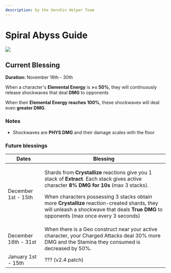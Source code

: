 ```yaml
---
description: by the Genshin Helper Team
---
```


# Spiral Abyss Guide

![](.gitbook/assets/spiral\_abyss\_banner\_no\_text.jpg)

## Current Blessing

**Duration:** November 16th - 30th

When a character's **Elemental Energy** is **>= 50%**, they will continuously release shockwaves that deal **DMG** to opponents

When their **Elemental Energy reaches 100%**, these shockwaves will deal even **greater DMG**.

### Notes

* Shockwaves are **PHYS DMG** and their damage scales with the floor

### Future blessings

| Dates                | Blessing                                                                                                                                                                                                                                                                                                                                                                                                                |
| -------------------- | ----------------------------------------------------------------------------------------------------------------------------------------------------------------------------------------------------------------------------------------------------------------------------------------------------------------------------------------------------------------------------------------------------------------------- |
| December 1st - 15th  | <p>Shards from <strong>Crystallize </strong>reactions give you 1 stack of <strong>Extract</strong>. Each stack gives active character <strong>8% DMG for 10s</strong> (max 3 stacks).</p><p></p><p>When characters possessing 3 stacks obtain more <strong>Crystallize </strong>reaction-created shards, they will unleash a shockwave that deals <strong>True DMG</strong> to opponents (max once every 3 seconds)</p> |
| December 16th - 31st | When there is a Geo construct near your active character, your Charged Attacks deal 30% more DMG and the Stamina they consumed is decreased by 50%.                                                                                                                                                                                                                                                                     |
| January 1st - 15th   | ??? (v2.4 patch)                                                                                                                                                                                                                                                                                                                                                                                                        |
